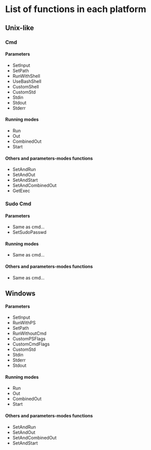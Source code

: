 # List of functions in each platform

## Unix-like
### Cmd
#### Parameters
- SetInput
- SetPath
- RunWithShell
- UseBashShell
- CustomShell
- CustomStd
- Stdin
- Stdout
- Stderr
#### Running modes
- Run 
- Out
- CombinedOut
- Start
#### Others and parameters-modes functions
- SetAndRun
- SetAndOut
- SetAndStart
- SetAndCombinedOut
- GetExec
### Sudo Cmd
#### Parameters
- Same as cmd...
- SetSudoPasswd
#### Running modes
- Same as cmd...
#### Others and parameters-modes functions
- Same as cmd...

## Windows
#### Parameters
- SetInput
- RunWithPS
- SetPath
- RunWithoutCmd
- CustomPSFlags
- CustomCmdFlags
- CustomStd
- Stdin
- Stderr
- Stdout
#### Running modes
- Run
- Out
- CombinedOut
- Start
#### Others and parameters-modes functions
- SetAndRun
- SetAndOut
- SetAndCombinedOut
- SetAndStart



